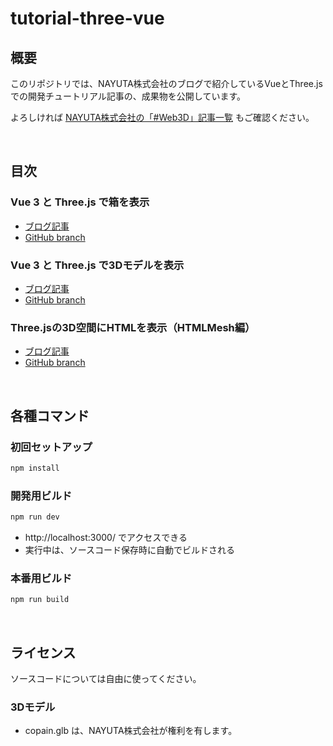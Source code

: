 # tutorial-three-vue

## 概要

このリポジトリでは、NAYUTA株式会社のブログで紹介しているVueとThree.jsでの開発チュートリアル記事の、成果物を公開しています。

よろしければ [NAYUTA株式会社の「#Web3D」記事一覧](https://note.nayuta-tech.co.jp/menu/165722) もご確認ください。

<br>

## 目次

### Vue 3 と Three.js で箱を表示

* [ブログ記事](https://note.nayuta-tech.co.jp/n/n60bb28445272)
* [GitHub branch](../../tree/blog-20220610)

### Vue 3 と Three.js で3Dモデルを表示

* [ブログ記事](https://note.nayuta-tech.co.jp/n/ndadfe4d6f1bc)
* [GitHub branch](../../tree/blog-20220630)

### Three.jsの3D空間にHTMLを表示（HTMLMesh編）

* [ブログ記事](https://note.nayuta-tech.co.jp/n/n6a33ad32845c)
* [GitHub branch](../../tree/blog-20220909)

<br>

## 各種コマンド

### 初回セットアップ

```sh
npm install
```

### 開発用ビルド

```sh
npm run dev
```

* http://localhost:3000/ でアクセスできる
* 実行中は、ソースコード保存時に自動でビルドされる

### 本番用ビルド

```sh
npm run build
```

<br>

## ライセンス

ソースコードについては自由に使ってください。

### 3Dモデル

* copain.glb は、NAYUTA株式会社が権利を有します。
